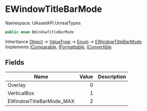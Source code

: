 # EWindowTitleBarMode

Namespace: UAssetAPI.UnrealTypes

```csharp
public enum EWindowTitleBarMode
```

Inheritance [Object](https://docs.microsoft.com/en-us/dotnet/api/system.object) → [ValueType](https://docs.microsoft.com/en-us/dotnet/api/system.valuetype) → [Enum](https://docs.microsoft.com/en-us/dotnet/api/system.enum) → [EWindowTitleBarMode](./uassetapi.unrealtypes.ewindowtitlebarmode.md)<br>
Implements [IComparable](https://docs.microsoft.com/en-us/dotnet/api/system.icomparable), [IFormattable](https://docs.microsoft.com/en-us/dotnet/api/system.iformattable), [IConvertible](https://docs.microsoft.com/en-us/dotnet/api/system.iconvertible)

## Fields

| Name | Value | Description |
| --- | --: | --- |
| Overlay | 0 |  |
| VerticalBox | 1 |  |
| EWindowTitleBarMode_MAX | 2 |  |
